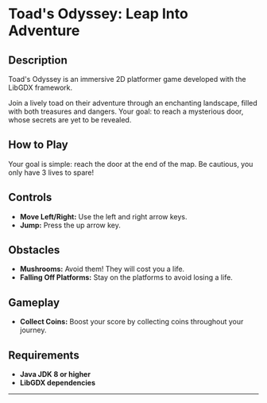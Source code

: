 # Toad's Odyssey: Leap Into Adventure

## Description
Toad's Odyssey is an immersive 2D platformer game developed with the LibGDX framework.

Join a lively toad on their adventure through an enchanting landscape, filled with both treasures and dangers.
Your goal: to reach a mysterious door, whose secrets are yet to be revealed.

## How to Play
Your goal is simple: reach the door at the end of the map. Be cautious, you only have 3 lives to spare!

## Controls
- **Move Left/Right:** Use the left and right arrow keys.
- **Jump:** Press the up arrow key.

## Obstacles
- **Mushrooms:** Avoid them! They will cost you a life.
- **Falling Off Platforms:** Stay on the platforms to avoid losing a life.

## Gameplay
- **Collect Coins:** Boost your score by collecting coins throughout your journey.

## Requirements
- **Java JDK 8 or higher**
- **LibGDX dependencies**

---
